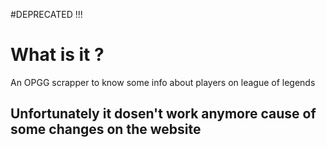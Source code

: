 #DEPRECATED !!!

# What is it ?
An OPGG scrapper to know some info about players on league of legends

## Unfortunately it dosen't work anymore cause of some changes on the website
